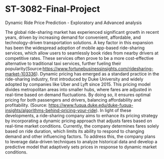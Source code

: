 # ST-3082-Final-Project
Dynamic Ride Price Prediction - Exploratory and Advanced analysis

The global ride-sharing market has experienced significant growth in recent years, driven by increasing demand for convenient, affordable, and technology-driven transportation solutions. A key factor in this expansion has been the widespread adoption of mobile app-based ride-sharing services, which allow users to seamlessly book rides from nearby drivers at competitive rates. These services often prove to be a more cost-effective alternative to traditional taxi services, further fueling their popularity(Source:https://www.fortunebusinessinsights.com/ridesharing-market-103336). Dynamic pricing has emerged as a standard practice in the ride-sharing industry, first introduced by Duke University and widely adopted by companies like Uber and Lyft since 2015. This pricing model divides metropolitan areas into smaller hubs, where fares are adjusted in real-time based on demand fluctuations. By doing so, it ensures optimal pricing for both passengers and drivers, balancing affordability and profitability. (Source: https://www.fuqua.duke.edu/duke-fuqua-insights/algorithms-behind-pricing-your-ride). In light of these developments, a ride-sharing company aims to enhance its pricing strategy by incorporating a  dynamic pricing approach that adjusts fares based on real-time market conditions. Currently, the company determines fares solely based on ride duration, which limits its ability to respond to changing demand and other  influencing factors. To address this, the company plans to leverage data-driven techniques to analyze historical data and develop a predictive model that adaptively sets prices in response to dynamic market conditions.
